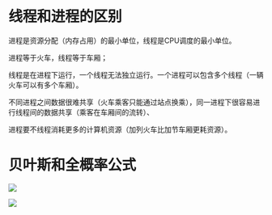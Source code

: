 # 线程和进程的区别

进程是资源分配（内存占用）的最小单位，线程是CPU调度的最小单位。

进程等于火车，线程等于车厢；

 线程是在进程下运行，一个线程无法独立运行。一个进程可以包含多个线程（一辆火车可以有多个车厢）。
 
不同进程之间数据很难共享（火车乘客只能通过站点换乘），同一进程下很容易进行线程间的数据共享（乘客在车厢间的流转）、

进程要不线程消耗更多的计算机资源（加列火车比加节车厢更耗资源）。

# 贝叶斯和全概率公式

![](https://s3.bmp.ovh/imgs/2022/07/25/14bd56c3103522fd.png)

![](https://s3.bmp.ovh/imgs/2022/07/25/e5935b2127041a81.png)

